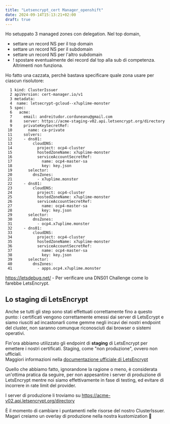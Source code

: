 ```yaml
---
title: "Letsencrypt_cert Manager_openshift"
date: 2024-09-14T15:13:21+02:00
draft: true
---
```


Ho setuppato 3 managed zones con delegation.
Nel top domain,
  + settare un record NS per il top domain
  + settare un record NS per il subdomain
  + settare un record NS per l'altro subdomain
  + ! spostare eventualmente dei record dal top alla sub di competenza. Altrimenti non funziona.

Ho fatto una cazzata, perchè bastava specificare quale zona usare per ciascun risolutore:
```
  1 kind: ClusterIssuer        
  2 apiVersion: cert-manager.io/v1
  3 metadata:                  
  4  name: letsecrypt-gcloud--x7uplime-monster
  5 spec:                      
  6   acme:                    
  7     email: andreitudor.corduneanu@gmail.com
  8     server: https://acme-staging-v02.api.letsencrypt.org/directory
  9     privateKeySecretRef:   
 10       name: ca-private     
 11     solvers:               
 12     - dns01:               
 13         cloudDNS:          
 14           project: ocp4-cluster
 15           hostedZoneName: x7uplime-monster
 16           serviceAccountSecretRef:
 17             name: ocp4-master-sa
 18             key: key.json  
 19       selector:            
 20         dnsZones:          
 21           - x7uplime.monster
 22     - dns01:               
 23         cloudDNS:          
 24           project: ocp4-cluster
 25           hostedZoneName: x7uplime-monster
 26           serviceAccountSecretRef:
 27             name: ocp4-master-sa
 28             key: key.json  
 29       selector:            
 30         dnsZones:          
 31           - ocp4.x7uplime.monster
 32     - dns01:               
 33         cloudDNS:          
 34           project: ocp4-cluster
 35           hostedZoneName: x7uplime-monster
 36           serviceAccountSecretRef:
 37             name: ocp4-master-sa
 38             key: key.json  
 39       selector:            
 40         dnsZones:          
 41           - apps.ocp4.x7uplime.monster
```

https://letsdebug.net/ - Per verificare una DNS01 Challenge come lo farebbe LetsEncrypt.

## Lo staging di LetsEncrypt
Anche se tutti gli step sono stati effettuati correttamente fino a questo punto:
i certificati vengono correttamente emessi dai server di LetsEcrypt e siamo riusciti
ad incastonarli come gemme negli incavi dei nostri endpoint del cluster,
non saranno comunque riconosciuti dai browser o sistemi operativi.

Fin'ora abbiamo utilizzato gli endpoint di **staging** di LetsEncrypt per emettere i nostri
certificati. Staging, come "non produzione", ovvero non ufficiali.  
Maggiori informazioni nella [documentazione ufficiale di LetsEncrypt](https://letsencrypt.org/docs/staging-environment/)

Quello che abbiamo fatto, ignorandone la ragione o meno, è considerata un'ottima pratica da seguire,
per non appesantire i server di produzione di LetsEncrypt mentre noi siamo effettivamente in fase di testing,
ed evitare di incorrere in rate limit del provider.

I server di produzione li troviamo su https://acme-v02.api.letsencrypt.org/directory

È il momento di cambiare i puntamenti nelle risorse del nostro ClusterIssuer.    
Magari creiamo un overlay di produzione nella nostra kustomization 🤔